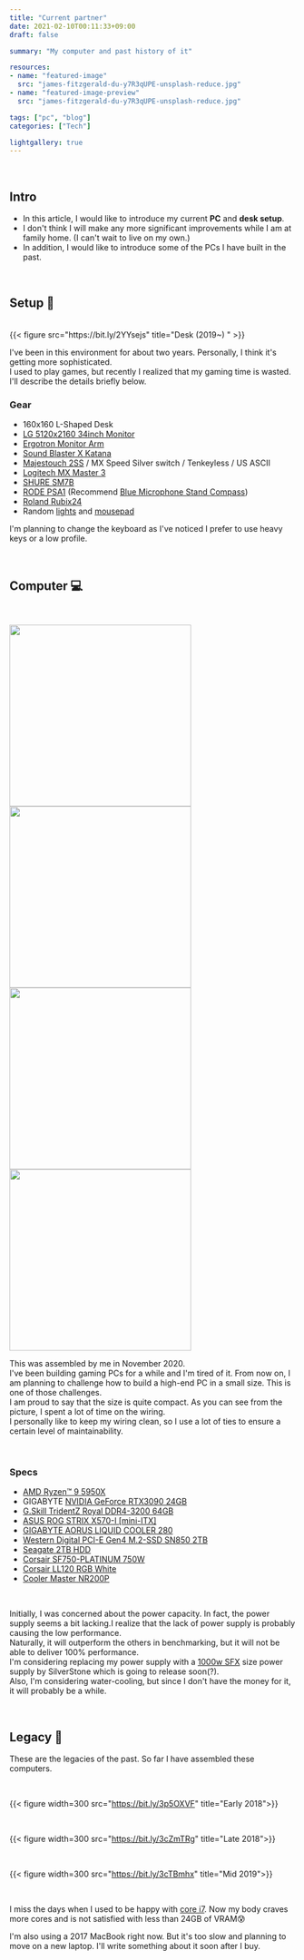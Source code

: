 ```yaml
---
title: "Current partner"
date: 2021-02-10T00:11:33+09:00
draft: false

summary: "My computer and past history of it"

resources:
- name: "featured-image"
  src: "james-fitzgerald-du-y7R3qUPE-unsplash-reduce.jpg"
- name: "featured-image-preview"
  src: "james-fitzgerald-du-y7R3qUPE-unsplash-reduce.jpg"

tags: ["pc", "blog"]
categories: ["Tech"]

lightgallery: true
---
```


<br>

## Intro
- In this article, I would like to introduce my current **PC** and **desk setup**.  
- I don't think I will make any more significant improvements while I am at family home. (I can't wait to live on my own.)
- In addition, I would like to introduce some of the PCs I have built in the past.

<br>

## Setup :information_desk_person:
<br>
{{< figure src="https://bit.ly/2YYsejs" title="Desk (2019~) " >}}

I've been in this environment for about two years.
Personally, I think it's getting more sophisticated.   
I used to play games, but recently I realized that my gaming time is wasted.  
I'll describe the details briefly below.

### Gear
- 160x160 L-Shaped Desk
- [LG 5120x2160 34inch Monitor](https://amzn.to/3d0uPBF)
- [Ergotron Monitor Arm](https://amzn.to/370bk8x)
- [Sound Blaster X Katana](https://amzn.to/36Vz5Ph)
- [Majestouch 2SS](https://amzn.to/3cZTYNa) / MX Speed Silver switch / Tenkeyless / US ASCII
- [Logitech MX Master 3](https://amzn.to/2Z49C1S)
- [SHURE SM7B](https://amzn.to/2Z6HyKU)
- [RODE PSA1](https://amzn.to/2Z3lmS6) (Recommend [Blue Microphone Stand Compass](https://amzn.to/2OprMcd))
- [Roland Rubix24](https://amzn.to/3aVqJYS)
- Random [lights](https://amzn.to/3b6UqGT) and [mousepad](https://amzn.to/3tMKPgT)

I'm planning to change the keyboard as I've noticed I prefer to use heavy keys or a low profile.




<br>

## Computer :computer:
<br>

<img width=320 src="https://bit.ly/3jxXjUF"> <img width=320 src="https://bit.ly/3jyfOIE">
<img width=320 src="https://bit.ly/3jyIn95"> <img width=320 src="https://bit.ly/2N6c310">

This was assembled by me in November 2020.  
I've been building gaming PCs for a while and I'm tired of it. From now on, I am planning to challenge how to build a high-end PC in a small size. This is one of those challenges.  
I am proud to say that the size is quite compact. As you can see from the picture, I spent a lot of time on the wiring.  
I personally like to keep my wiring clean, so I use a lot of ties to ensure a certain level of maintainability.

<br>

### Specs

- [AMD Ryzen™ 9 5950X](https://amzn.to/3jAwpeZ)
- GIGABYTE [NVIDIA GeForce RTX3090 24GB](https://amzn.to/3pc21bP)
- [G.Skill TridentZ Royal DDR4-3200 64GB](https://amzn.to/2LARARs)
- [ASUS ROG STRIX X570-I [mini-ITX]](https://amzn.to/3aTOrou)
- [GIGABYTE AORUS LIQUID COOLER 280](https://amzn.to/3p25AkY)
- [Western Digital PCI-E Gen4 M.2-SSD SN850 2TB](https://amzn.to/2Z2U3qX)
- [Seagate 2TB HDD](https://amzn.to/2LGZV6m)
- [Corsair SF750-PLATINUM 750W](https://amzn.to/2N9uQIO)
- [Corsair LL120 RGB White](https://amzn.to/2Z3nOYJ)
- [Cooler Master NR200P](https://amzn.to/3aMa8XC)  

<br>

Initially, I was concerned about the power capacity. In fact, the power supply seems a bit lacking.I realize that the lack of power supply is probably causing the low performance.  
Naturally, it will outperform the others in benchmarking, but it will not be able to deliver 100% performance.  
I'm considering replacing my power supply with a [1000w SFX](https://bit.ly/2MGUvJ7) size power supply by SilverStone which is going to release soon(?).  
Also, I'm considering water-cooling, but since I don't have the money for it, it will probably be a while.

<br>

## Legacy :see_no_evil:

These are the legacies of the past. So far I have assembled these computers.

<br>

{{< figure width=300 src="https://bit.ly/3p5OXVF" title="Early 2018">}}

<br>

{{< figure width=300 src="https://bit.ly/3cZmTRg" title="Late 2018">}}

<br>

{{< figure width=300 src="https://bit.ly/3cTBmhx" title="Mid 2019">}}

<br>

I miss the days when I used to be happy with [core i7](https://amzn.to/3cVucJT).  Now my body craves more cores and is not satisfied with less than 24GB of VRAM:cold_sweat:  

I'm also using a 2017 MacBook right now. But it's too slow and planning to move on a new laptop. I'll write something about it soon after I buy.
